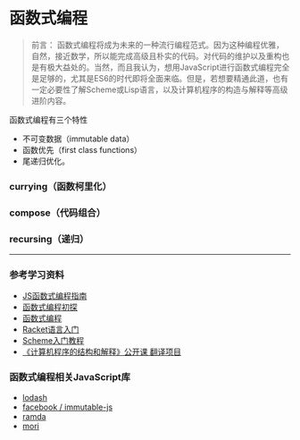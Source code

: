 # 函数式编程

> 前言： 函数式编程将成为未来的一种流行编程范式。因为这种编程优雅，自然，接近数学，所以能完成高级且朴实的代码。对代码的维护以及重构也是有极大益处的。当然，而且我认为，想用JavaScript进行函数式编程完全是足够的，尤其是ES6的时代即将全面来临。但是，若想要精通此道，也有一定必要性了解Scheme或Lisp语言，以及计算机程序的构造与解释等高级进阶内容。

函数式编程有三个特性
- 不可变数据（immutable data）
- 函数优先（first class functions）
- 尾递归优化。

### currying（函数柯里化）

### compose（代码组合）

### recursing（递归）

---

### 参考学习资料

- [JS函数式编程指南](https://www.gitbook.com/book/llh911001/mostly-adequate-guide-chinese/details)
- [函数式编程初探](http://www.ruanyifeng.com/blog/2012/04/functional_programming.html)
- [函数式编程](http://coolshell.cn/articles/10822.html)
- [Racket语言入门](http://racket.tchen.me/index.html)
- [Scheme入门教程](http://deathking.github.io/yast-cn/index.html)
- [《计算机程序的结构和解释》公开课 翻译项目](https://github.com/DeathKing/Learning-SICP)

### 函数式编程相关JavaScript库

- [lodash](https://lodash.com/docs/4.17.4)
- [facebook / immutable-js](https://github.com/facebook/immutable-js)
- [ramda](https://github.com/ramda/ramda)
- [mori](https://github.com/swannodette/mori)
